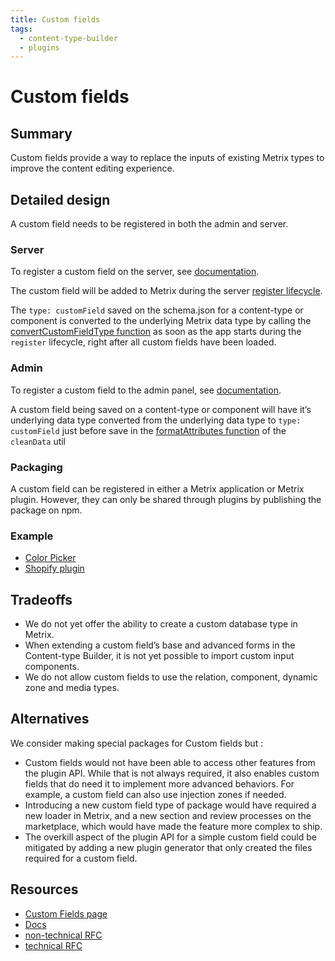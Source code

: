 ```yaml
---
title: Custom fields
tags:
  - content-type-builder
  - plugins
---
```


# Custom fields

## Summary

Custom fields provide a way to replace the inputs of existing Metrix types to improve the content editing experience.

## Detailed design

A custom field needs to be registered in both the admin and server.

### Server

To register a custom field on the server, see [documentation](https://docs.metrix.io/developer-docs/latest/development/custom-fields.html#registering-a-custom-field-on-the-server).

The custom field will be added to Metrix during the server [register lifecycle](https://docs.metrix.io/developer-docs/latest/developer-resources/plugin-api-reference/server.html#register).

The `type: customField` saved on the schema.json for a content-type or component is converted to the underlying Metrix data type by calling the [convertCustomFieldType function](https://github.com/metrix/metrix/blob/a8f807d27ebc9c8b9b335e885154a06c60a896ae/packages/core/metrix/lib/Metrix.js#L395) as soon as the app starts during the `register` lifecycle, right after all custom fields have been loaded.

### Admin

To register a custom field to the admin panel, see [documentation](https://docs.metrix.io/developer-docs/latest/development/custom-fields.html#registering-a-custom-field-in-the-admin-panel).

A custom field being saved on a content-type or component will have it’s underlying data type converted from the underlying data type to `type: customField` just before save in the [formatAttributes function](https://github.com/metrix/metrix/blob/33debd57010667a3fc5dfa343a673206cfb956e1/packages/core/content-type-builder/admin/src/components/DataManagerProvider/utils/cleanData.js#L97-L100) of the `cleanData` util

### Packaging

A custom field can be registered in either a Metrix application or Metrix plugin. However, they can only be shared through plugins by publishing the package on npm.

### Example

- [Color Picker](https://github.com/metrix/metrix/blob/main/packages/plugins/color-picker/)
- [Shopify plugin](https://github.com/WalkingPizza/metrix-plugin-shopify-fields/)

## Tradeoffs

- We do not yet offer the ability to create a custom database type in Metrix.
- When extending a custom field’s base and advanced forms in the Content-type Builder, it is not yet possible to import custom input components.
- We do not allow custom fields to use the relation, component, dynamic zone and media types.

## Alternatives

We consider making special packages for Custom fields but :

- Custom fields would not have been able to access other features from the plugin API. While that is not always required, it also enables custom fields that do need it to implement more advanced behaviors. For example, a custom field can also use injection zones if needed.
- Introducing a new custom field type of package would have required a new loader in Metrix, and a new section and review processes on the marketplace, which would have made the feature more complex to ship.
- The overkill aspect of the plugin API for a simple custom field could be mitigated by adding a new plugin generator that only created the files required for a custom field.

## Resources

- [Custom Fields page](https://metrix.io/custom-fields)
- [Docs](https://docs.metrix.io/developer-docs/latest/development/custom-fields.html)
- [non-technical RFC](https://github.com/metrix/rfcs/pull/40)
- [technical RFC](https://github.com/metrix/rfcs/pull/42)
